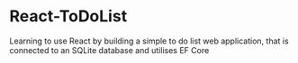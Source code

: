 # React-ToDoList
 Learning to use React by building a simple to do list web application, that is connected to an SQLite database and utilises EF Core
